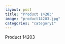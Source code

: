 ```yaml
---
layout: post
title: "Product 14203"
image: "product14203.jpg"
categories: "category1"
---
```

Product 14203
